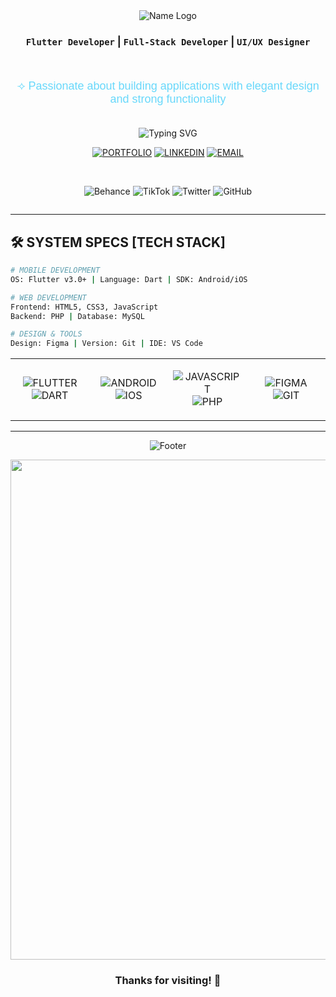 <div align="center">
  
<img src="https://readme-typing-svg.herokuapp.com?font=Great+Vibes&size=30&duration=1&pause=999999&color=68d8fb&center=true&vCenter=true&width=600&lines=✧+Marwa+Alharbi+✧" alt="Name Logo" />

### `Flutter Developer` | `Full-Stack Developer` | `UI/UX Designer`

<br/>

<p align="center" style="font-family: 'Poppins', sans-serif; font-size: 18px; color: #68d8fb; font-weight: 500;">
⟢ Passionate about building applications with elegant design and strong functionality
</p>

<br/>

<img src="https://readme-typing-svg.herokuapp.com?font=JetBrains+Mono&weight=600&size=26&duration=4000&pause=1000&color=68d8fb&center=true&vCenter=true&width=600&lines=%24+echo+%22Crafting+Digital+Experiences%22;%24+echo+%22Building+Secure+Solutions%22;%24+echo+%22Designing+With+Purpose%22" alt="Typing SVG" />

<br/>

<div align="center">

[![PORTFOLIO](https://img.shields.io/badge/🌐_PORTFOLIO-000000?style=for-the-badge&logo=terminal&logoColor=68d8fb)](https://marwa-alharbi.netlify.app/)
[![LINKEDIN](https://img.shields.io/badge/💼_LINKEDIN-000000?style=for-the-badge&logo=linkedin&logoColor=68d8fb)](https://www.linkedin.com/in/marwa-alharbi-559786295/)
[![EMAIL](https://img.shields.io/badge/📧_CONTACT-000000?style=for-the-badge&logo=gmail&logoColor=68d8fb)](mailto:Marwa.alhrby7@gmail.com)

</div>

<br/>

<div style="display:flex; justify-content:center; gap:15px; flex-wrap:wrap;">

![Behance](https://img.shields.io/badge/BEHANCE-000000?style=flat-square&logo=behance&logoColor=68d8fb)
![TikTok](https://img.shields.io/badge/TIKTOK-000000?style=flat-square&logo=tiktok&logoColor=68d8fb)
![Twitter](https://img.shields.io/badge/TWITTER-000000?style=flat-square&logo=twitter&logoColor=68d8fb)
![GitHub](https://img.shields.io/badge/GITHUB-000000?style=flat-square&logo=github&logoColor=68d8fb)

</div>

</div>

---

## 🛠️ SYSTEM SPECS [TECH STACK]

```bash
# MOBILE DEVELOPMENT
OS: Flutter v3.0+ | Language: Dart | SDK: Android/iOS

# WEB DEVELOPMENT  
Frontend: HTML5, CSS3, JavaScript
Backend: PHP | Database: MySQL

# DESIGN & TOOLS
Design: Figma | Version: Git | IDE: VS Code
```

<div align="center">
<table>
<tr>
<td align="center" width="25%">

![FLUTTER](https://img.shields.io/badge/FLUTTER-000000?style=for-the-badge&logo=flutter&logoColor=68d8fb)
![DART](https://img.shields.io/badge/DART-000000?style=for-the-badge&logo=dart&logoColor=68d8fb)

</td>
<td align="center" width="25%">

![ANDROID](https://img.shields.io/badge/ANDROID-000000?style=for-the-badge&logo=android&logoColor=68d8fb)
![IOS](https://img.shields.io/badge/IOS-000000?style=for-the-badge&logo=apple&logoColor=68d8fb)

</td>
<td align="center" width="25%">

![JAVASCRIPT](https://img.shields.io/badge/JAVASCRIPT-000000?style=for-the-badge&logo=javascript&logoColor=68d8fb)
![PHP](https://img.shields.io/badge/PHP-000000?style=for-the-badge&logo=php&logoColor=68d8fb)

</td>
<td align="center" width="25%">

![FIGMA](https://img.shields.io/badge/FIGMA-000000?style=for-the-badge&logo=figma&logoColor=68d8fb)
![GIT](https://img.shields.io/badge/GIT-000000?style=for-the-badge&logo=git&logoColor=68d8fb)

</td>
</tr> 
</table>
</div>

---

<div align="center">

![Footer](https://user-images.githubusercontent.com/74038190/212284115-f47cd8ff-2f1a-4d02-8b1a-8b7c8c4b7b14.gif)

</div>

<div align="center">


  <img src="https://media4.giphy.com/media/v1.Y2lkPTc5MGI3NjExZ2xrMHB1OHN2NGY1Y2h1ZWdpZHQ1ajN6dnRoZjlzNjI1bmIxYjAxdCZlcD12MV9pbnRlcm5hbF9naWZfYnlfaWQmY3Q9Zw/pbIavlMZE7TkcVriMM/giphy.gif"  width="800">


###  Thanks for visiting! 🩵

</div>
